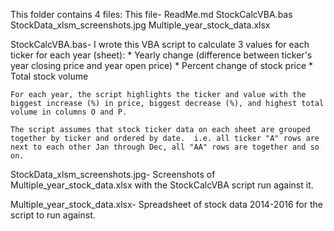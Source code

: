 This folder contains 4 files:
	This file- ReadMe.md
	StockCalcVBA.bas
	StockData_xlsm_screenshots.jpg
	Multiple_year_stock_data.xlsx
	
StockCalcVBA.bas-
	I wrote this VBA script to calculate 3 values for each ticker for each year (sheet):
		* Yearly change (difference between ticker's year closing price and year open price)
		* Percent change of stock price
		* Total stock volume
		
	For each year, the script highlights the ticker and value with the biggest increase (%) in price, biggest decrease (%), and highest total volume in columns O and P. 
	
	The script assumes that stock ticker data on each sheet are grouped together by ticker and ordered by date.  i.e. all ticker "A" rows are next to each other Jan through Dec, all "AA" rows are together and so on. 

StockData_xlsm_screenshots.jpg-
	Screenshots of Multiple_year_stock_data.xlsx with the StockCalcVBA script run against it.


Multiple_year_stock_data.xlsx-
	Spreadsheet of stock data 2014-2016 for the script to run against.